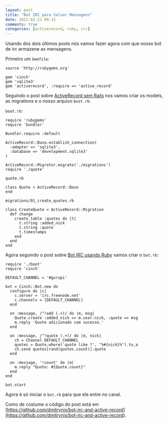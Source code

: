 ```yaml
---
layout: post
title: "Bot IRC para Salvar Mensagens"
date: 2012-02-21 09:15
comments: true
categories: [activerecord, ruby, irc]
---
```


Usando dos dois últimos posts nós vamos fazer agora com que nosso bot de
irc armazene as mensagens.

Primeiro um ``Gemfile``:

    source 'http://rubygems.org'

    gem 'cinch'
    gem 'sqlite3'
    gem 'activerecord', :require => 'active_record'

Seguindo o post sobre [ActiveRecord sem Rails](/activerecord-sem-rails) nos
vamos criar os models, as migrations e o nosso arquivo ``boot.rb``.

``boot.rb``:

    require 'rubygems'
    require 'bundler'

    Bundler.require :default

    ActiveRecord::Base.establish_connection(
      :adapter => 'sqlite3',
      :database => 'development.sqlite3'
    )

    ActiveRecord::Migrator.migrate('./migrations')
    require './quote'

``quote.rb``

    class Quote < ActiveRecord::Base
    end

``migrations/01_create_quotes.rb``

    class CreateQuote < ActiveRecord::Migration
      def change
        create_table :quotes do |t|
          t.string :added_nick
          t.string :quote
          t.timestamps
        end
      end
    end

Agora seguindo o post sobre [Bot IRC usando Ruby](/bot-irc-usando-ruby)
vamos criar o ``bot.rb``:

    require './boot'
    require 'cinch'

    DEFAULT_CHANNEL = '#gurupi'

    bot = Cinch::Bot.new do
      configure do |c|
        c.server = 'irc.freenode.net'
        c.channels = [DEFAULT_CHANNEL]
      end

      on :message, /^!add (.+)/ do |m, msg|
        Quote.create :added_nick => m.user.nick, :quote => msg
        m.reply 'Quote adicionado com sucesso.'
      end

      on :message, /^!quote (.+)/ do |m, nick|
        ch = Channel DEFAULT_CHANNEL
        quotes = Quote.where('quote like ?', "%#{nick}%").to_a
        ch.send quotes[rand(quotes.count)].quote
      end

      on :message, '!count' do |m|
        m.reply "Quote: #{Quote.count}"
      end
    end

    bot.start

Agora é só iniciar o ``bot.rb`` para que ele entre no canal.

Como de costume o código do post está em
[https://github.com/dmitrynix/bot-irc-and-active-record](https://github.com/dmitrynix/bot-irc-and-active-record).
